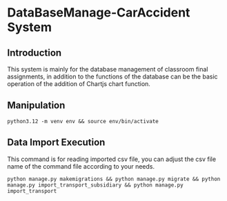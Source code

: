 # DataBaseManage-CarAccident System

## Introduction
This system is mainly for the database management of classroom final assignments, in addition to the functions of the database can be the basic operation of the addition of Chartjs chart function.

## Manipulation
```
python3.12 -m venv env && source env/bin/activate
```

## Data Import Execution
This command is for reading imported csv file, you can adjust the csv file name of the command file according to your needs.
```
python manage.py makemigrations && python manage.py migrate && python manage.py import_transport_subsidiary && python manage.py import_transport
```